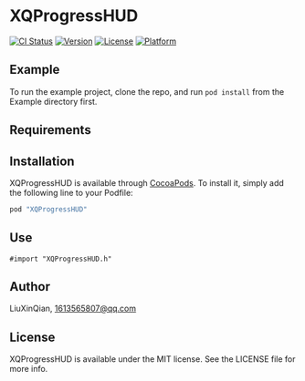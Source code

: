 # XQProgressHUD

[![CI Status](http://img.shields.io/travis/LiuXinQian/XQProgressHUD.svg?style=flat)](https://travis-ci.org/LiuXinQian/XQProgressHUD)
[![Version](https://img.shields.io/cocoapods/v/XQProgressHUD.svg?style=flat)](http://cocoapods.org/pods/XQProgressHUD)
[![License](https://img.shields.io/cocoapods/l/XQProgressHUD.svg?style=flat)](http://cocoapods.org/pods/XQProgressHUD)
[![Platform](https://img.shields.io/cocoapods/p/XQProgressHUD.svg?style=flat)](http://cocoapods.org/pods/XQProgressHUD)

## Example

To run the example project, clone the repo, and run `pod install` from the Example directory first.

## Requirements

## Installation

XQProgressHUD is available through [CocoaPods](http://cocoapods.org). To install
it, simply add the following line to your Podfile:

```ruby
pod "XQProgressHUD"
```

## Use
```
#import "XQProgressHUD.h"
```

## Author

LiuXinQian, 1613565807@qq.com

## License

XQProgressHUD is available under the MIT license. See the LICENSE file for more info.

